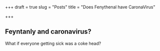 +++
draft = true
slug = "Posts"
title = "Does Fenythenal have CaronaVirus"

+++
## Feyntanly and caronavirus?

 What if everyone getting sick was a coke head? 